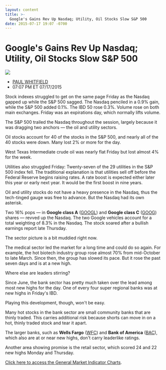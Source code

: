 ```yaml
---
layout: content
title: >-
  Google's Gains Rev Up Nasdaq; Utility, Oil Stocks Slow S&P 500
date: 2015-07-17 19:07 -0700
---
```



Google's Gains Rev Up Nasdaq; Utility, Oil Stocks Slow S&P 500
===============================================================


![](https://www.investors.com/wp-content/uploads/ibd-migrated-images/MPv_150720_635727443456109572.png)

* [PAUL WHITFIELD](https://www.investors.com/author/whitfieldp/ "Posts by PAUL WHITFIELD")
* 07:07 PM ET 07/17/2015




  

Stock indexes struggled to get on the same page Friday as the Nasdaq gapped up while the S&P 500 sagged. The Nasdaq penciled in a 0.9% gain, while the S&P 500 added 0.1%. The IBD 50 rose 0.3%. Volume rose on both main exchanges. Friday was an expirations day, which normally lifts volume.

  

The S&P 500 trailed the Nasdaq throughout the session, largely because it was dragging two anchors — the oil and utility sectors.

  

Oil stocks account for 40 of the stocks in the S&P 500, and nearly all of the 40 stocks were down. Many lost 2% or more for the day.

  

West Texas Intermediate crude oil was nearly flat Friday but lost almost 4% for the week.

  

Utilities also struggled Friday: Twenty-seven of the 29 utilities in the S&P 500 index fell. The traditional explanation is that utilities sell off before the Federal Reserve begins raising rates. A rate boost is expected either later this year or early next year. It would be the first boost in nine years.

  

Oil and utility stocks do not have a heavy presence in the Nasdaq, thus the tech-tinged gauge was free to advance. But the Nasdaq had its own asterisk.

  

Two 16% pops — in **Google class A** ([GOOGL](https://research.investors.com/quote.aspx?symbol=GOOGL)) and **Google class C** ([GOOG](https://research.investors.com/quote.aspx?symbol=GOOG)) shares — revved up the Nasdaq. The two Google vehicles account for a total weighting of 8.3% in the Nasdaq. The stock soared after a bullish earnings report late Thursday.

  

The sector picture is a bit muddied right now.

  

The medical sector led the market for a long time and could do so again. For example, the hot biotech industry group rose almost 70% from mid-October to late March. Since then, the group has slowed its pace. But it rose the past seven days and is at a new high.

  

Where else are leaders stirring?

  

Since June, the bank sector has pretty much taken over the lead among most new highs for the day. One of every four super regional banks was at new highs in Friday's IBD.

  

Playing this development, though, won't be easy.

  

Many hot stocks in the bank sector are small community banks that are thinly traded. This carries additional risk because shorts can move in on a hot, thinly traded stock and tear it apart.

  

The larger banks, such as **Wells Fargo** ([WFC](https://research.investors.com/quote.aspx?symbol=WFC)) and **Bank of America** ([BAC](https://research.investors.com/quote.aspx?symbol=BAC)), which also are at or near new highs, don't carry leaderlike ratings.

  

Another area showing promise is the retail sector, which scored 24 and 22 new highs Monday and Thursday.

  

[Click here to access the General Market Indicator Charts](https://www.investors.com/pdf/GMI_072015.pdf).




